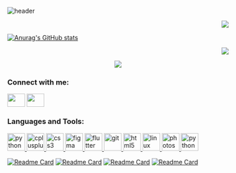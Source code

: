 ![header](https://user-images.githubusercontent.com/76729273/184506034-c865906f-af17-416e-b079-4a0d91faa558.png)

<p align="end">
  <img src="https://user-images.githubusercontent.com/76729273/184506161-4d21ecc8-bf11-461a-bc4b-a40e793c99a9.gif" />
</p>

[![Anurag's GitHub stats](https://github-readme-stats.vercel.app/api?username=favour626&show_icons=true&theme=synthwave&hide=stars,prs,contribs&show_owner)](https://github.com/anuraghazra/github-readme-stats)

<p align="end">
  <img  src="https://github-readme-stats.vercel.app/api/top-langs/?username=favour626&langs_count=8&layout=compact">
</p>

<p align="center">
  <img  src="https://github-profile-trophy.vercel.app/?username=favour626&margin-w=10&theme=algolia&title=Joined2020,Commits,Followers,Repository">
</p>

<h3 align="left">Connect with me:</h3>
<p align="left">
<a href="https://www.twitter.com/thundersing" target="blank"><img align="center" src="https://cdn.jsdelivr.net/npm/simple-icons@3.0.1/icons/twitter.svg" alt="" height="30" width="40" /></a>
<a href="https://www.linkedin.com/in/favour-gilead" target="blank"><img align="center" src="https://cdn.jsdelivr.net/npm/simple-icons@3.0.1/icons/linkedin.svg" alt="" height="30" width="40" /></a>
</p>
<h3 align="left">Languages and Tools:</h3>
<p align="left"> <a href="https://www.python.org/" target="_blank"> <img src="https://user-images.githubusercontent.com/76729273/184506602-89273e32-5876-4ce5-9942-c02129472d1a.png" alt="python" width="40" height="40"/> </a> <a href="https://www.w3schools.com/cpp/" target="_blank"> <img src="https://devicons.github.io/devicon/devicon.git/icons/cplusplus/cplusplus-original.svg" alt="cplusplus" width="40" height="40"/> </a> <a href="https://www.w3schools.com/css/" target="_blank"> <img src="https://devicons.github.io/devicon/devicon.git/icons/css3/css3-original-wordmark.svg" alt="css3" width="40" height="40"/> </a> <a href="https://www.figma.com/" target="_blank"> <img src="https://www.vectorlogo.zone/logos/figma/figma-icon.svg" alt="figma" width="40" height="40"/> </a> <a href="https://flutter.dev" target="_blank"> <img src="https://www.vectorlogo.zone/logos/flutterio/flutterio-icon.svg" alt="flutter" width="40" height="40"/> </a> <a href="https://git-scm.com/" target="_blank"> <img src="https://www.vectorlogo.zone/logos/git-scm/git-scm-icon.svg" alt="git" width="40" height="40"/> </a> <a href="https://www.w3.org/html/" target="_blank"> <img src="https://devicons.github.io/devicon/devicon.git/icons/html5/html5-original-wordmark.svg" alt="html5" width="40" height="40"/> </a> <a href="https://www.linux.org/" target="_blank"> <img src="https://devicons.github.io/devicon/devicon.git/icons/linux/linux-original.svg" alt="linux" width="40" height="40"/> </a> <a href="https://www.photoshop.com/en" target="_blank"> <img src="https://devicons.github.io/devicon/devicon.git/icons/photoshop/photoshop-plain.svg" alt="photoshop" width="40" height="40"/> </a> <a href="https://www.python.org" target="_blank"> <img src="https://devicons.github.io/devicon/devicon.git/icons/python/python-original.svg" alt="python" width="40" height="40"/> </a> </p>

[![Readme Card](https://github-readme-stats.vercel.app/api/pin/?username=favour626&repo=E-Restaurant)](https://github.com/anuraghazra/github-readme-stats)
[![Readme Card](https://github-readme-stats.vercel.app/api/pin/?username=favour626&repo=E-Commerce)](https://github.com/anuraghazra/github-readme-stats)
[![Readme Card](https://github-readme-stats.vercel.app/api/pin/?username=favour626&repo=insta-clone)](https://github.com/anuraghazra/github-readme-stats)
[![Readme Card](https://github-readme-stats.vercel.app/api/pin/?username=favour626&repo=SMS)](https://github.com/anuraghazra/github-readme-stats)


<!--
**favour626/favour626** is a ✨ _special_ ✨ repository because its `README.md` (this file) appears on your GitHub profile.

Here are some ideas to get you started:

- 🔭 I’m currently working on ...
- 🌱 I’m currently learning ...
- 👯 I’m looking to collaborate on ...
- 🤔 I’m looking for help with ...
- 💬 Ask me about ...
- 📫 How to reach me: ...
- 😄 Pronouns: ...
- ⚡ Fun fact: ...
-->
